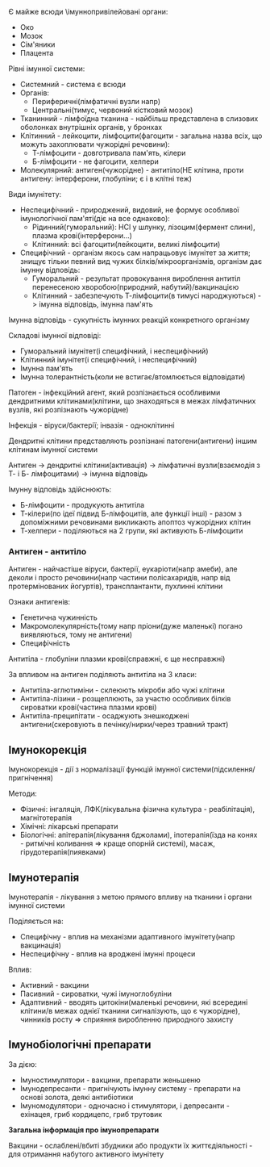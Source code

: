 Є майже всюди \імуннопривілейовані органи:
  - Око
  - Мозок
  - Сім'яники
  - Плацента

Рівні імунної системи:
  - Системний - система є всюди
  - Органів:
    - Периферичні(лімфатичні вузли напр)
    - Центральні(тимус, червоний кістковий мозок)
  - Тканинний - лімфоїдна тканина - найбільш представлена в слизових оболонках внутрішніх органів, у бронхах
  - Клітинний - лейкоцити, лімфоцити(фагоцити - загальна назва всіх, що можуть захоплювати чужорідні речовини):
    - Т-лімфоцити - довготривала пам'ять, кілери
    - Б-лімфоцити - не фагоцити, хелпери
  - Молекулярний: антиген(чужорідне) - антитіло(НЕ клітина, проти антигену: інтерферони, глобуліни; є і в клітні теж)

Види імунітету:
  - Неспецифічний - природжений, видовий, не формує особливої імунологічної пам'яті(діє на все однаково):
    - Рідинний(гуморальний): HCl у шлунку, лізоцим(фермент слини), плазма крові(інтерферони...)
    - Клітинний: всі фагоцити(лейкоцити, великі лімфоцити)
  - Специфічний - організм якось сам напрацьовує імунітет за життя; знищує тільки певний вид чужих білків/мікроорганізмів, організм дає імунну відповідь:
    - Гуморальний - результат провокування вироблення антитіл перенесеною хворобою(природний, набутий)/вакцинацією
    - Клітинний - забезпечують Т-лімфоцити(в тимусі народжуються) -> імунна відповідь, імунна пам'ять

Імунна відповідь - сукупність імунних реакцій конкретного організму

Складові імунної відповіді:
  - Гуморальний імунітет(і специфічний, і неспецифічний)
  - Клітинний імунітет(і специфічний, і неспецифічний)
  - Імунна пам'ять
  - Імунна толерантність(коли не встигає/втомлюється відповідати)

Патоген - інфекційний агент, який розпізнається особливими дендритними клітинами(клітини, що знаходяться в межах лімфатичних вузлів, які розпізнають чужорідне)

Інфекція - віруси/бактерії; інвазія - одноклітинні

Дендритні клітини представляють розпізнані патогени(антигени) іншим клітинам імунної системи

Антиген -> дендритні клітини(активація) -> лімфатичні вузли(взаємодія з Т- і Б- лімфоцитами) -> імунна відповідь

Імунну відповідь здійснюють:
  - Б-лімфоцити - продукують антитіла
  - Т-кілери(по ідеї підвид Б-лімфоцитів, але функції інші) - разом з допоміжними речовинами викликають апоптоз чужорідних клітин
  - Т-хелпери - поділяються на 2 групи, які активують Б-лімфоцити

### Антиген - антитіло

Антиген - найчастіше віруси, бактерії, еукаріоти(напр амеби), але деколи і просто речовини(напр частини полісахаридів, напр від протермінованих йогуртів), трансплантанти, пухлинні клітини

Ознаки антигенів:
  - Генетична чужинність
  - Макромолекулярність(тому напр пріони(дуже маленькі) погано виявляються, тому не антигени)
  - Специфічність

Антитіла - глобуліни плазми крові(справжні, є ще несправжні)

За впливом на антиген поділяють антитіла на 3 класи:
  - Антитіла-аглютиміни - склеюють мікроби або чужі клітини
  - Антитіла-лізини - розщеплюють, за участю особливих білків сироватки крові(частина плазми крові)
  - Антитіла-преципітати - осаджують знешкоджені антигени(скеровують в печінку/нирки/через травний тракт)

## Імунокорекція

Імунокорекція - дії з нормалізації функцій імунної системи(підсилення/пригнічення)

Методи:
  - Фізичні: інгаляція, ЛФК(лікувальна фізична культура - реабілітація), магнітотерапія
  - Хімічні: лікарські препарати
  - Біологічні: апітерапія(лікування бджолами), іпотерапія(їзда на конях - ритмічні коливання => краще опорній системі), масаж, гірудотерапія(пиявками)

## Імунотерапія

Імунотерапія - лікування з метою прямого впливу на тканини і органи імунної системи

Поділяється на:
  - Специфічну - вплив на механізми адаптивного імунітету(напр вакцинація)
  - Неспецифічну - вплив на вроджені імунні процеси

Вплив:
  - Активний - вакцини
  - Пасивний - сироватки, чужі імуноглобуліни
  - Адаптивний - вводять цитокіни(маленькі речовини, які всередині клітини/в межах однієї тканини сигналізують, що є чужорідне), чинників росту => сприяння виробленню природного захисту

## Імунобіологічні препарати

За дією:
  - Імуностимулятори - вакцини, препарати женьшеню
  - Імунодепресанти - пригнічують імунну систему - препарати на основі золота, деякі антибіотики
  - Імуномодулятори - одночасно і стимулятори, і депресанти - ехінацея, гриб кордицепс, гриб трутовик

**Загальна інформація про імунопрепарати**

Вакцини - ослаблені/вбиті збудники або продукти їх життєдіяльності - для отримання набутого активного імунітету

